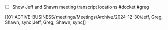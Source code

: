 - [ ] Show Jeff and Shawn meeting transcript locations #docket #greg

[[01-ACTIVE-BUSINESS/meetings/Meetings/Archive/2024-12-30/Jeff, Greg, Shawn, sync|Jeff, Greg, Shawn, sync]]


